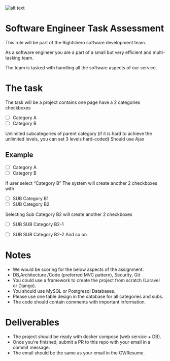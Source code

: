 ![alt text](https://rightshero.com/public/assets/pp-assets/images/rh-logo.png)


# Software Engineer Task Assessment

This role will be part of the Rightshero software development team.

As a software engineer you are a part of a small but very efficient and multi-tasking team. 

The team is tasked with handling all the software aspects of our service.

# The task
The task will be a project contains one page have a 2 categories checkboxes
- [ ] Category A
- [ ] Category B

Unlimited subcategories of parent category (if it is hard to achieve the unlimited levels, you can set 3 levels hard-coded)
Should use Ajax

## Example
- [ ] Category A
- [ ] Category B

If user select “Category B”
The system will create another 2 checkboxes with

- [ ] SUB Category B1
- [ ] SUB Category B2

Selecting Sub Category B2 will create another 2 checkboxes

- [ ] SUB SUB Category B2-1
- [ ] SUB SUB Category B2-2
 And so on


# Notes
- We would be scoring for the below aspects of the assignment:
- DB,Architecture /Code (preferred MVC pattern), Security, Git
- You could use a framework to create the project from scratch (Laravel or Django).
- You should use MySQL or Postgresql Databases.
- Please use one table design in the database for all categories and subs.
- The code should contain comments with important information.

# Deliverables
- The project should be ready with docker compose (web service + DB).
- Once you're finished, submit a PR to this repo with your email in a commit message.
- The email should be the same as your email in the CV/Resume.
